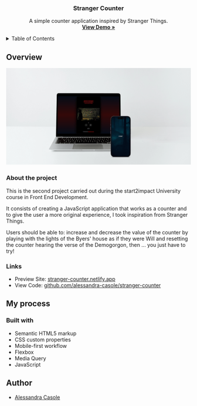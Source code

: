 <h3 align="center">Stranger Counter</h3>
<p align="center">A simple counter application inspired by Stranger Things.
  <br>
  <a href="https://stranger-counter.netlify.app/"><strong>View Demo »</strong></a>
</p>

<!-- TABLE OF CONTENTS -->
<details>
  <summary>Table of Contents</summary>
  <ol>
    <li>
      <a href="#overview">Overview</a>
      <ul>
        <li><a href="#about-the-project">About The Project</a></li>
        <li><a href="#links">Links</a></li>
      </ul>
    </li>
    <li>
      <a href="#my-process">My Process</a>
      <ul>
        <li><a href="#built-with">Built With</a></li>
      </ul>
    </li>
    <li><a href="#author">Author</a></li>
  </ol>
</details>

## Overview

![](./assets/img/og-image.png)

### About the project

This is the second project carried out during the start2impact University course in Front End Development. 


It consists of creating a JavaScript application that works as a counter and to give the user a more original experience, I took inspiration from Stranger Things.

Users should be able to: increase and decrease the value of the counter by playing with the lights of the Byers' house as if they were Will and resetting the counter hearing the verse of the Demogorgon, then ... you just have to try!

### Links

- Preview Site: [stranger-counter.netlify.app](https://stranger-counter.netlify.app/)
- View Code: [github.com/alessandra-casole/stranger-counter](https://github.com/alessandra-casole/stranger-counter)

## My process

### Built with

- Semantic HTML5 markup
- CSS custom properties
- Mobile-first workflow
- Flexbox
- Media Query
- JavaScript

## Author

- <a href="https://www.alessandracasole-dev.com">Alessandra Casole</a>

